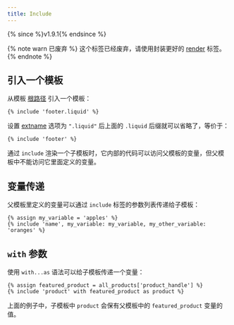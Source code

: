 ```yaml
---
title: Include
---
```


{% since %}v1.9.1{% endsince %}

{% note warn 已废弃 %}
这个标签已经废弃，请使用封装更好的 <a href="./render.html">render</a> 标签。
{% endnote %}

## 引入一个模板

从模板 [根路径][root] 引入一个模板：

```liquid
{% include 'footer.liquid' %}
```

设置 [extname][extname] 选项为 `".liquid"` 后上面的 `.liquid` 后缀就可以省略了，等价于：

```liquid
{% include 'footer' %}
```

通过 `include` 渲染一个子模板时，它内部的代码可以访问父模板的变量，但父模板中不能访问它里面定义的变量。

## 变量传递

父模板里定义的变量可以通过 `include` 标签的参数列表传递给子模板：

```liquid
{% assign my_variable = 'apples' %}
{% include 'name', my_variable: my_variable, my_other_variable: 'oranges' %}
```

## `with` 参数

使用 `with...as` 语法可以给子模板传递一个变量：

```liquid
{% assign featured_product = all_products['product_handle'] %}
{% include 'product' with featured_product as product %}
```

上面的例子中，子模板中 `product` 会保有父模板中的 `featured_product` 变量的值。

[extname]: ../../api/interfaces/liquid_options_.liquidoptions.html#Optional-extname
[root]: ../../api/interfaces/liquid_options_.liquidoptions.html#Optional-root
